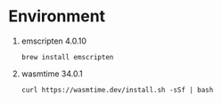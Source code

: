 # Environment

1. emscripten 4.0.10

       brew install emscripten

1. wasmtime 34.0.1

       curl https://wasmtime.dev/install.sh -sSf | bash
